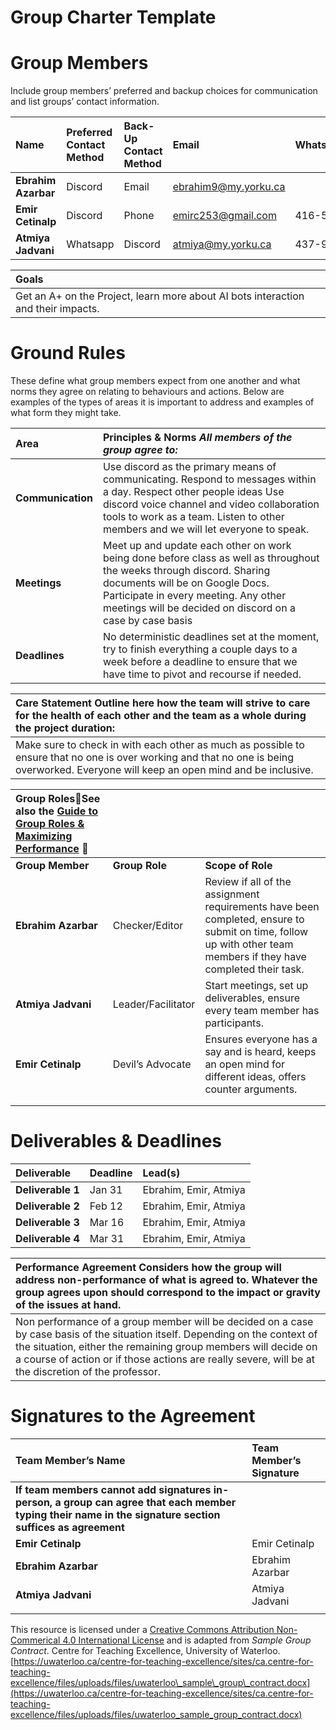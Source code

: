 

# Group Charter Template

# Group Members

Include group members’ preferred and backup choices for communication and list groups’ contact information.  

| Name | Preferred Contact Method | Back-Up Contact Method | Email | WhatsApp/Phone |
| :---- | :---- | :---- | :---- | :---- |
| **Ebrahim Azarbar** | Discord | Email | ebrahim9@my.yorku.ca | |
| **Emir Cetinalp** | Discord  | Phone | emirc253@gmail.com | 416-576-4822 |
| **Atmiya Jadvani** | Whatsapp | Discord | atmiya@my.yorku.ca | 437-988-3114 |

| Goals |
| :---- |
| Get an A+ on the Project, learn more about AI bots interaction and their impacts.  |

# Ground Rules

These define what group members expect from one another and what norms they agree on relating to behaviours and actions. Below are examples of the types of areas it is important to address and examples of what form they might take. 

| Area | Principles & Norms *All members of the group agree to:*  |
| :---- | :---- |
| **Communication** | Use discord as the primary means of communicating. Respond to messages within a day. Respect other people ideas Use discord voice channel and video collaboration tools to work as a team. Listen to other members and we will let everyone to speak. |
| **Meetings** | Meet up and update each other on work being done before class as well as throughout the weeks through discord.  Sharing documents will be on Google Docs. Participate in every meeting. Any other meetings will be decided on discord on a case by case basis   |
| **Deadlines** | No deterministic deadlines set at the moment, try to finish everything a couple days to a week before a deadline to ensure that we have time to pivot and recourse if needed. |

| Care Statement Outline here how the team will strive to care for the health of each other and the team as a whole during the project duration: |
| :---- |
| Make sure to check in with each other as much as possible to ensure that no one is over working and that no one is being overworked. Everyone will keep an open mind and be inclusive.  |

| Group RolesSee also the [Guide to Group Roles & Maximizing Performance](https://learningcommons.yorku.ca/wp-content/uploads/2021/01/Guide-Group-Roles.pdf)  |  |  |
| :---- | :---- | :---- |
| **Group Member** | **Group Role** | **Scope of Role** |
| **Ebrahim Azarbar** | Checker/Editor | Review if all of the assignment requirements have been completed, ensure to submit on time, follow up with other team members if they have completed their task. |
| **Atmiya Jadvani** | Leader/Facilitator | Start meetings, set up deliverables, ensure every team member has participants. |
| **Emir Cetinalp** | Devil’s Advocate | Ensures everyone has  a say and is heard, keeps an open mind for different ideas, offers counter arguments. |
|  |  |  |
|  |  |  |

# Deliverables & Deadlines

| Deliverable | Deadline | Lead(s) |
| :---- | :---- | :---- |
| **Deliverable 1** | Jan 31 | Ebrahim, Emir, Atmiya |
| **Deliverable 2** | Feb 12 | Ebrahim, Emir, Atmiya |
| **Deliverable 3** | Mar 16 | Ebrahim, Emir, Atmiya |
| **Deliverable 4** | Mar 31 | Ebrahim, Emir, Atmiya |

| Performance Agreement Considers how the group will address non-performance of what is agreed to. Whatever the group agrees upon should correspond to the impact or gravity of the issues at hand. |
| :---- |
| Non performance of a group member will be decided on a case by case basis of the situation itself. Depending on the context of the situation, either the remaining group members will decide on a course of action or if those actions are really severe, will be at the discretion of the professor.  |

# Signatures to the Agreement

| Team Member’s Name | Team Member’s Signature |
| :---- | :---- |
| **If team members cannot add signatures in-person, a group can agree that each member typing their name in the signature section suffices as agreement** |  |
| **Emir Cetinalp** | Emir Cetinalp |
| **Ebrahim Azarbar** | Ebrahim Azarbar |
| **Atmiya Jadvani** | Atmiya Jadvani |
|  |  |

This resource is licensed under a [Creative Commons Attribution Non-Commerical 4.0 International License](https://creativecommons.org/licenses/by-nc/4.0/) and is adapted from *Sample Group Contract*. Centre for Teaching Excellence, University of Waterloo. [https://uwaterloo.ca/centre-for-teaching-excellence/sites/ca.centre-for-teaching-excellence/files/uploads/files/uwaterloo\_sample\_group\_contract.docx](https://uwaterloo.ca/centre-for-teaching-excellence/sites/ca.centre-for-teaching-excellence/files/uploads/files/uwaterloo_sample_group_contract.docx)
